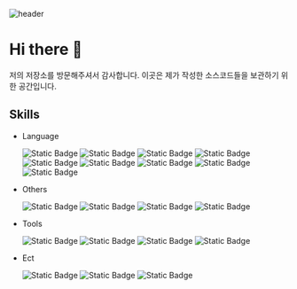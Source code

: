 
![header](https://capsule-render.vercel.app/api?type=rect&&color=timeAuto&height=200&section=header&text=Welcome%20My%20Home&fontSize=90&animation=blink&fontColor=f2f2f2&)
# Hi there 👋

저의 저장소를 방문해주셔서 감사합니다. 이곳은 제가 작성한 소스코드들을 보관하기 위한 공간입니다.


## Skills
- Language

  ![Static Badge](https://img.shields.io/badge/%20-C-3776AB?logo=c)
  ![Static Badge](https://img.shields.io/badge/%20-C++-00599C?logo=cplusplus)
  ![Static Badge](https://img.shields.io/badge/%20-C%23-512BD4?logo=csharp)
  ![Static Badge](https://img.shields.io/badge/%20-JAVA-2C2255?logo=eclipseide)
  ![Static Badge](https://img.shields.io/badge/-Html5-E34F26?logo=html5)
  ![Static Badge](https://img.shields.io/badge/-Css3-1572B6?logo=css3)
  ![Static Badge](https://img.shields.io/badge/-Java%20Stript-F7DF1E?logo=csharp)
  ![Static Badge](https://img.shields.io/badge/-MySQL-4479A1?logo=mysql)
  ![Static Badge](https://img.shields.io/badge/-Python-61DAFB?logo=python)


- Others
  
  ![Static Badge](https://img.shields.io/badge/-React-A8B9CC?logo=react)
  ![Static Badge](https://img.shields.io/badge/-Pytorch-512BD4?logo=pytorch)
  ![Static Badge](https://img.shields.io/badge/-Unity-000000?logo=unity)
  ![Static Badge](https://img.shields.io/badge/-Unreal%20Engin-0E1128?logo=unrealengine)

- Tools
  
  ![Static Badge](https://img.shields.io/badge/-Visual%20studio-5C2D91?logo=visualstudio)
  ![Static Badge](https://img.shields.io/badge/-Visual%20Studio%20Code-007ACC?logo=visualstudiocode)
  ![Static Badge](https://img.shields.io/badge/-Eclipse%20IDE-2C2255?logo=eclipseide)
  ![Static Badge](https://img.shields.io/badge/-Intelli%20J%20IEDA-000000?logo=intellijidea)

- Ect
  
  ![Static Badge](https://img.shields.io/badge/-Powerpoint-B7472A?logo=microsoftpowerpoint)
  ![Static Badge](https://img.shields.io/badge/-Excel-217346?logo=microsoftexcel)
  ![Static Badge](https://img.shields.io/badge/-WordProcessor-2B579A?logo=microsoftword)
<!--
**Engse-PNU-CSE/Engse-PNU-CSE** is a ✨ _special_ ✨ repository because its `README.md` (this file) appears on your GitHub profile.


Here are some ideas to get you started:

- 🔭 I’m currently working on ...
- 🌱 I’m currently learning ...
- 👯 I’m looking to collaborate on ...
- 🤔 I’m looking for help with ...
- 💬 Ask me about ...
- 📫 How to reach me: ...
- 😄 Pronouns: ...
- ⚡ Fun fact: ...
-->
